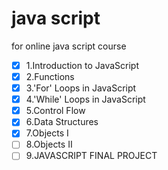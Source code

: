 # java script
for online java script course
- [x] 1.Introduction to JavaScript
- [x] 2.Functions
- [x] 3.'For' Loops in JavaScript
- [x] 4.'While' Loops in JavaScript
- [x] 5.Control Flow
- [x] 6.Data Structures
- [x] 7.Objects I
- [ ] 8.Objects II
- [ ] 9.JAVASCRIPT FINAL PROJECT
